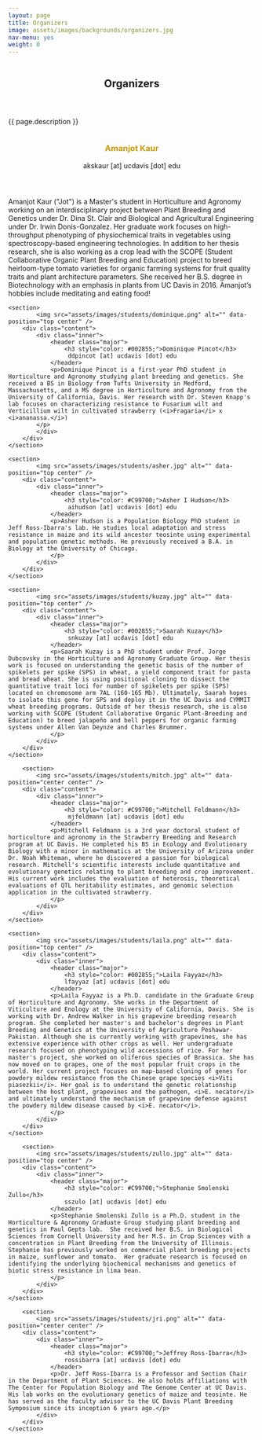 ```yaml
---
layout: page
title: Organizers
image: assets/images/backgrounds/organizers.jpg
nav-menu: yes
weight: 0
---
```


<!-- Banner -->
<!-- Note: The "styleN" class below should match that of the header element. -->
<section id="banner" class="style2">
	<div class="inner">
		<span class="image">
			<img src="{{ site.baseurl }}/{{ page.image }}" alt="" />
		</span>
		<header class="major">
			<h1>Organizers</h1>
		</header>
		<div class="content">
			<p>{{ page.description }}</p>
		</div>
	</div>
</section>

<!-- Main -->
<div id="main">

<!-- One -->
<section id="one">
	<div class="inner">
	</div>
</section>

<!-- Two -->
<section id="two" class="spotlights">
	<section>
			<img src="assets/images/students/Kaur_Photo.JPG" alt="" data-position="top center" />
		<div class="content">
			<div class="inner">
				<header class="major">
					<h3 style="color: #C99700;">Amanjot Kaur</h3> 
                     akskaur [at] ucdavis [dot] edu
				</header>
				<p> Amanjot Kaur ("Jot") is a Master's student in Horticulture and Agronomy working on an interdisciplinary project between Plant Breeding and Genetics under Dr. Dina St. Clair and Biological and Agricultural Engineering under Dr. Irwin Donis-Gonzalez. Her graduate work focuses on high-throughput phenotyping of physiochemical traits in vegetables using spectroscopy-based engineering technologies. In addition to her thesis research, she is also working as a crop lead with the SCOPE (Student Collaborative Organic Plant Breeding and Education) project to breed heirloom-type tomato varieties for organic farming systems for fruit quality traits and plant architecture parameters. She received her B.S. degree in Biotechnology with an emphasis in plants from UC Davis in 2016. Amanjot’s hobbies include meditating and eating food!
                </p>
			</div>
		</div>
	</section>


	<section>
			<img src="assets/images/students/dominique.png" alt="" data-position="top center" />
		<div class="content">
			<div class="inner">
				<header class="major">
                    <h3 style="color: #002855;">Dominique Pincot</h3>
                     ddpincot [at] ucdavis [dot] edu 
				</header>
				<p>Dominique Pincot is a first-year PhD student in Horticulture and Agronomy studying plant breeding and genetics. She received a BS in Biology from Tufts University in Medford, Massachusetts, and a MS degree in Horticulture and Agronomy from the University of California, Davis. Her research with Dr. Steven Knapp's lab focuses on characterizing resistance to Fusarium wilt and Verticillium wilt in cultivated strawberry (<i>Fragaria</i> x <i>ananassa.</i>)
			</p>
			</div>
		</div>
	</section>

	<section>
			<img src="assets/images/students/asher.jpg" alt="" data-position="top center" />
		<div class="content">
			<div class="inner">
				<header class="major">
					<h3 style="color: #C99700;">Asher I Hudson</h3>
                     aihudson [at] ucdavis [dot] edu 
				</header>
				<p>Asher Hudson is a Population Biology PhD student in Jeff Ross-Ibarra's lab. He studies local adaptation and stress resistance in maize and its wild ancestor teosinte using experimental and population genetic methods. He previously received a B.A. in Biology at the University of Chicago.
				</p>
			</div>
		</div>
	</section>

	<section>
			<img src="assets/images/students/kuzay.jpg" alt="" data-position="top center" />
		<div class="content">
			<div class="inner">
				<header class="major">
					<h3 style="color: #002855;">Saarah Kuzay</h3>
                     snkuzay [at] ucdavis [dot] edu 
				</header>
                <p>Saarah Kuzay is a PhD student under Prof. Jorge Dubcovsky in the Horticulture and Agronomy Graduate Group. Her thesis work is focused on understanding the genetic basis of the number of spikelets per spike (SPS) in wheat, a yield component trait for pasta and bread wheat. She is using positional cloning to dissect the quantitative trait loci for number of spikelets per spike (SPS) located on chromosome arm 7AL (160-165 Mb). Ultimately, Saarah hopes to isolate this gene for SPS and deploy it in the UC Davis and CYMMIT wheat breeding programs. Outside of her thesis research, she is also working with SCOPE (Student Collaborative Organic Plant-Breeding and Education) to breed jalapeño and bell peppers for organic farming systems under Allen Van Deynze and Charles Brummer.
                </p>
			</div>
		</div>
	</section>
	
		<section>
			<img src="assets/images/students/mitch.jpg" alt="" data-position="center center" />
		<div class="content">
			<div class="inner">
				<header class="major">
					<h3 style="color: #C99700;">Mitchell Feldmann</h3>
					 mjfeldmann [at] ucdavis [dot] edu 
				</header>
				<p>Mitchell Feldmann is a 3rd year doctoral student of horticulture and agronomy in the Strawberry Breeding and Research program at UC Davis. He completed his BS in Ecology and Evolutionary Biology with a minor in mathematics at the University of Arizona under Dr. Noah Whiteman, where he discovered a passion for biological research. Mitchell's scientific interests include quantitative and evolutionary genetics relating to plant breeding and crop improvement. His current work includes the evaluation of heterosis, theoretical evaluations of QTL heritability estimates, and genomic selection application in the cultivated strawberry.
				</p>
			</div>
		</div>
	</section>

	<section>
			<img src="assets/images/students/laila.png" alt="" data-position="top center" />
		<div class="content">
			<div class="inner">
				<header class="major">
					<h3 style="color: #002855;">Laila Fayyaz</h3>
                    lfayyaz [at] ucdavis [dot] edu
				</header>
				<p>Laila Fayyaz is a Ph.D. candidate in the Graduate Group of Horticulture and Agronomy. She works in the Department of Viticulture and Enology at the University of California, Davis. She is working with Dr. Andrew Walker in his grapevine breeding research program. She completed her master's and bachelor's degrees in Plant Breeding and Genetics at the University of Agriculture Peshawar-Pakistan. Although she is currently working with grapevines, she has extensive experience with other crops as well. Her undergraduate research focused on phenotyping wild accessions of rice. For her master's project, she worked on oliferous species of Brassica. She has now moved on to grapes, one of the most popular fruit crops in the world. Her current project focuses on map-based cloning of genes for powdery mildew resistance from the Chinese grape species <i>Viti piasezkii</i>. Her goal is to understand the genetic relationship between the host plant, grapevines and the pathogen, <i>E. necator</i> and ultimately understand the mechanism of grapevine defense against the powdery mildew disease caused by <i>E. necator</i>.
				</p>
			</div>
		</div>
	</section>
	
		<section>
			<img src="assets/images/students/zullo.jpg" alt="" data-position="top center" />
		<div class="content">
			<div class="inner">
				<header class="major">
					<h3 style="color: #C99700;">Stephanie Smolenski Zullo</h3>
                    sszulo [at] ucdavis [dot] edu
				</header>
				<p>Stephanie Smolenski Zullo is a Ph.D. student in the Horticulture & Agronomy Graduate Group studying plant breeding and genetics in Paul Gepts lab.  She received her B.S. in Biological Sciences from Cornell University and her M.S. in Crop Sciences with a concentration in Plant Breeding from the University of Illinois.  Stephanie has previously worked on commercial plant breeding projects in maize, sunflower and tomato.  Her graduate research is focused on identifying the underlying biochemical mechanisms and genetics of biotic stress resistance in lima bean.
				</p>
			</div>
		</div>
	</section>

		<section>
			<img src="assets/images/students/jri.png" alt="" data-position="center center" />
		<div class="content">
			<div class="inner">
				<header class="major">
					<h3 style="color: #C99700;">Jeffrey Ross-Ibarra</h3>
					rossibarra [at] ucdavis [dot] edu 
				</header>
				<p>Dr. Jeff Ross-Ibarra is a Professor and Section Chair in the Department of Plant Sciences. He also holds affiliations with The Center for Population Biology and The Genome Center at UC Davis. His lab works on the evolutionary genetics of maize and teosinte. He has served as the faculty advisor to the UC Davis Plant Breeding Symposium since its inception 6 years ago.</p>
			</div>
		</div>
	</section>
